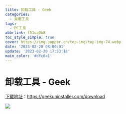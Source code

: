 ```yaml
---
title: 卸载工具 - Geek
categories:
  - 常用工具
tags:
  - PC工具
abbrlink: f51ca0b8
toc_style_simple: true
cover: https://img.pupper.cn/top-img/top-img-74.webp
date: '2023-02-20 08:00:01'
update: '2023-02-20 17:53:18'
main_color: '#dfc0a1'
---
```


# 卸载工具 - Geek

[下载地址](https://geekuninstaller.com/download)：https://geekuninstaller.com/download

![](https://img.pupper.cn/img/20220726113011.png)
